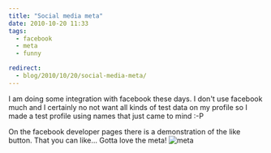 ```yaml
---
title: "Social media meta"
date: 2010-10-20 11:33
tags:
  - facebook
  - meta
  - funny

redirect:
  - blog/2010/10/20/social-media-meta/
---
```

I am doing some integration with facebook these days. I don't use facebook much and I certainly no not want all kinds of test data on my profile so I made a test profile using names that just came to mind :-P

On the facebook developer pages there is a demonstration of the like button. That you can like... Gotta love the meta!
![meta](/img/like.png "Facebook like button")
